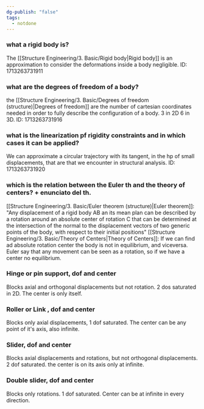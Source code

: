 ```yaml
---
dg-publish: "false"
tags:
  - notdone
---
```

### what a rigid body is?
The [[Structure Engineering/3. Basic/Rigid body|Rigid body]] is an approximation to consider the deformations inside a body negligible.
ID: 1713263731911


### what are the degrees of freedom of a body?
the [[Structure Engineering/3. Basic/Degrees of freedom (structure)|Degrees of freedom]] are the number of cartesian coordinates needed in order to fully describe the configuration of a body. 3 in 2D 6 in 3D.
ID: 1713263731916


### what is the linearization pf rigidity constraints and in which cases it can be applied?
We can approximate a circular trajectory with its tangent, in the hp of small displacements, that are that we encounter in structural analysis.
ID: 1713263731920

### which is the relation between the Euler th and the theory of centers? + enunciato del th.
[[Structure Engineering/3. Basic/Euler theorem (structure)|Euler theorem]]: "Any displacement of a rigid body AB an its mean plan can be described by a rotation around an absolute center of rotation C that can be determined at the intersection of the normal to the displacement vectors of two generic points of the body, with respect to their initial positions"
[[Structure Engineering/3. Basic/Theory of Centers|Theory of Centers]]: If we can find ad absolute rotation center the body is not in equilibrium, and viceversa.
Euler say that any movement can be seen as a rotation, so if we have a center no equilibrium.

### Hinge or pin support, dof and center
Blocks axial and orthogonal displacements but not rotation. 2 dos saturated in 2D.
The center is only itself.

### Roller or Link , dof and center
Blocks only axial displacements, 1 dof saturated.
The center can be any point of it's axis, also infinite.

### Slider, dof and center
Blocks axial displacements and rotations, but not orthogonal displacements. 2 dof saturated.
the center is on its axis only at infinite.

### Double slider, dof and center
Blocks only rotations. 1 dof saturated. 
Center can be at infinite in every direction.